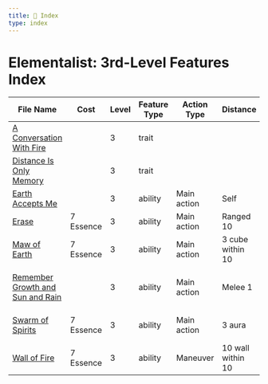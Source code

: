 ```yaml
---
title: 📑 Index
type: index
---
```


# Elementalist: 3rd-Level Features Index

| File Name                                                                         | Cost      | Level | Feature Type | Action Type | Distance          | Target                    |
| --------------------------------------------------------------------------------- | --------- | ----- | ------------ | ----------- | ----------------- | ------------------------- |
| [A Conversation With Fire](../A%20Conversation%20With%20Fire)                     |           | 3     | trait        |             |                   |                           |
| [Distance Is Only Memory](../Distance%20Is%20Only%20Memory)                       |           | 3     | trait        |             |                   |                           |
| [Earth Accepts Me](../Earth%20Accepts%20Me)                                       |           | 3     | ability      | Main action | Self              | Self                      |
| [Erase](../Erase)                                                                 | 7 Essence | 3     | ability      | Main action | Ranged 10         | Special                   |
| [Maw of Earth](../Maw%20of%20Earth)                                               | 7 Essence | 3     | ability      | Main action | 3 cube within 10  | Each enemy in the area    |
| [Remember Growth and Sun and Rain](../Remember%20Growth%20and%20Sun%20and%20Rain) |           | 3     | ability      | Main action | Melee 1           | One mundane wooden object |
| [Swarm of Spirits](../Swarm%20of%20Spirits)                                       | 7 Essence | 3     | ability      | Main action | 3 aura            | Each enemy in the area    |
| [Wall of Fire](../Wall%20of%20Fire)                                               | 7 Essence | 3     | ability      | Maneuver    | 10 wall within 10 | Special                   |
